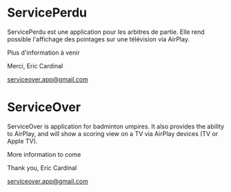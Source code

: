 # ServicePerdu 
ServicePerdu est une application pour les arbitres de partie.  Elle rend possible l'affichage des pointages sur une télévision via AirPlay.

Plus d'information à venir 

Merci, Eric Cardinal

serviceover.app@gmail.com

# ServiceOver
ServiceOver is application for badminton umpires.  It also provides the ability to AirPlay, and will show a scoring view on a TV via AirPlay devices (TV or Apple TV).

More information to come

Thank you, Eric Cardinal

serviceover.app@gmail.com

